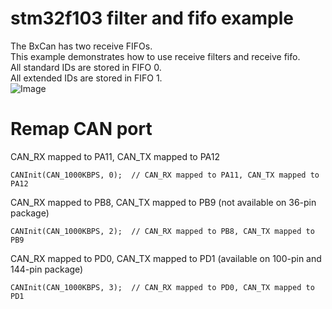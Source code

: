 # stm32f103 filter and fifo example
The BxCan has two receive FIFOs.   
This example demonstrates how to use receive filters and receive fifo.   
All standard IDs are stored in FIFO 0.   
All extended IDs are stored in FIFO 1.   
![Image](https://github.com/user-attachments/assets/87fe2cd1-96f5-44bd-b835-b12f863829ba)

# Remap CAN port

CAN_RX mapped to PA11, CAN_TX mapped to PA12   
```
CANInit(CAN_1000KBPS, 0);  // CAN_RX mapped to PA11, CAN_TX mapped to PA12
```

CAN_RX mapped to PB8, CAN_TX mapped to PB9 (not available on 36-pin package)   
```
CANInit(CAN_1000KBPS, 2);  // CAN_RX mapped to PB8, CAN_TX mapped to PB9
```

CAN_RX mapped to PD0, CAN_TX mapped to PD1 (available on 100-pin and 144-pin package)   
```
CANInit(CAN_1000KBPS, 3);  // CAN_RX mapped to PD0, CAN_TX mapped to PD1
```


